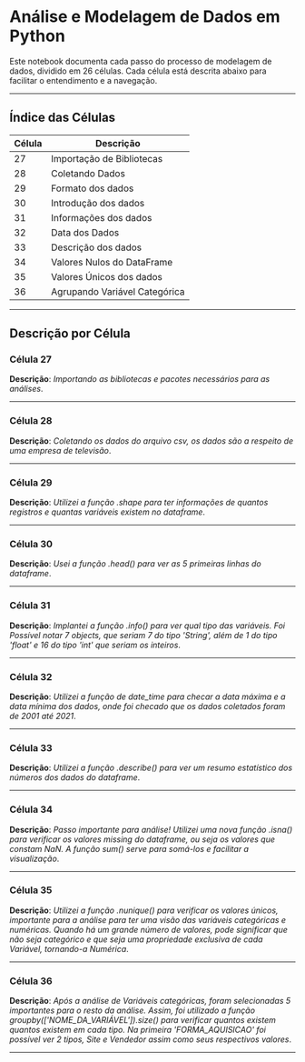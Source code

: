 # Análise e Modelagem de Dados em Python

Este notebook documenta cada passo do processo de modelagem de dados, dividido em 26 células. Cada célula está descrita abaixo para facilitar o entendimento e a navegação.

---

## Índice das Células

| Célula | Descrição |
|--------|-----------|
| 27      | Importação de Bibliotecas |
| 28      | Coletando Dados |
| 29      | Formato dos dados |
| 30      | Introdução dos dados |
| 31      | Informações dos dados |
| 32      | Data dos Dados |
| 33      | Descrição dos dados |
| 34      | Valores Nulos do DataFrame |
| 35      | Valores Únicos dos dados |
| 36     | Agrupando Variável Categórica |

---

## Descrição por Célula

### Célula 27
**Descrição**: _Importando as bibliotecas e pacotes necessários para as análises_.

---

### Célula 28
**Descrição**: _Coletando os dados do arquivo csv, os dados são a respeito de uma empresa de televisão_.

---

### Célula 29
**Descrição**: _Utilizei a função .shape para ter informações de quantos registros e quantas variáveis existem no dataframe_.

---

### Célula 30
**Descrição**: _Usei a função .head() para ver as 5 primeiras linhas do dataframe_.

---

### Célula 31
**Descrição**: _Implantei a função .info() para ver qual tipo das variáveis. Foi Possível notar 7 objects, que seriam 7 do tipo 'String', além de 1 do tipo 'float' e 16 do tipo 'int' que seriam os inteiros_.

---

### Célula 32
**Descrição**: _Utilizei a função de date_time para checar a data máxima e a data mínima dos dados, onde foi checado que os dados coletados foram de 2001 até 2021_.

---

### Célula 33
**Descrição**: _Utilizei a função .describe() para ver um resumo estatístico dos números dos dados do dataframe_.

---

### Célula 34
**Descrição**: _Passo importante para análise! Utilizei uma nova função .isna() para verificar os valores missing do dataframe, ou seja os valores que constam NaN. A função sum() serve para somá-los e facilitar a visualização_.

---

### Célula 35
**Descrição**: _Utilizei a função .nunique() para verificar os valores únicos, importante para a análise para ter uma visão das variáveis categóricas e numéricas. Quando há um grande número de valores, pode significar que não seja categórico e que seja uma propriedade exclusiva de cada Variável, tornando-a Numérica_.

---

### Célula 36
**Descrição**: _Após a análise de Variáveis categóricas, foram selecionadas 5 importantes para o resto da análise. Assim, foi utilizado a função groupby(['NOME_DA_VARIÁVEL']).size() para verificar quantos existem quantos existem em cada tipo. Na primeira 'FORMA_AQUISICAO' foi possível ver 2 tipos, Site e Vendedor assim como seus respectivos valores_.

---

